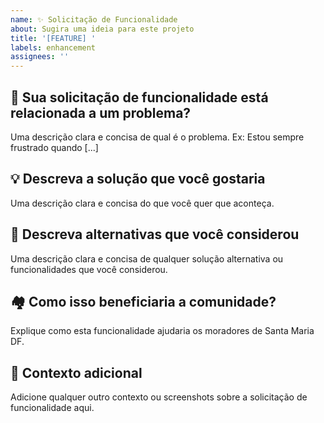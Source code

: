 ```yaml
---
name: ✨ Solicitação de Funcionalidade
about: Sugira uma ideia para este projeto
title: '[FEATURE] '
labels: enhancement
assignees: ''
---
```


## 🎯 Sua solicitação de funcionalidade está relacionada a um problema? 
Uma descrição clara e concisa de qual é o problema. Ex: Estou sempre frustrado quando [...]

## 💡 Descreva a solução que você gostaria
Uma descrição clara e concisa do que você quer que aconteça.

## 🔄 Descreva alternativas que você considerou
Uma descrição clara e concisa de qualquer solução alternativa ou funcionalidades que você considerou.

## 🏘️ Como isso beneficiaria a comunidade?
Explique como esta funcionalidade ajudaria os moradores de Santa Maria DF.

## 📝 Contexto adicional
Adicione qualquer outro contexto ou screenshots sobre a solicitação de funcionalidade aqui.
